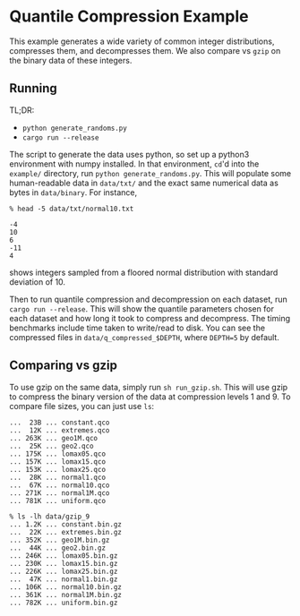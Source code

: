 # Quantile Compression Example

This example generates a wide variety of common integer distributions,
compresses them, and decompresses them.
We also compare vs `gzip` on the binary data of these integers.

## Running

TL;DR:
* `python generate_randoms.py`
* `cargo run --release`

The script to generate the data uses python, so set up a python3
environment with numpy installed.
In that environment, `cd`'d into the `example/` directory, run
`python generate_randoms.py`.
This will populate some human-readable data in `data/txt/` and
the exact same numerical data as bytes in `data/binary`.
For instance,
```
% head -5 data/txt/normal10.txt

-4
10
6
-11
4
```
shows integers sampled from a floored normal distribution with standard
deviation of 10.

Then to run quantile compression and decompression on each dataset, run
`cargo run --release`.
This will show the quantile parameters chosen for each dataset and how long
it took to compress and decompress.
The timing benchmarks include time taken to write/read to disk.
You can see the compressed files in `data/q_compressed_$DEPTH`, where `DEPTH=5`
by default.

## Comparing vs gzip

To use gzip on the same data, simply run `sh run_gzip.sh`.
This will use gzip to compress the binary version of the data at compression
levels 1 and 9.
To compare file sizes, you can just use `ls`:

```% ls -lh data/q_compressed_5 
...  23B ... constant.qco
...  12K ... extremes.qco
... 263K ... geo1M.qco
...  25K ... geo2.qco
... 175K ... lomax05.qco
... 157K ... lomax15.qco
... 153K ... lomax25.qco
...  28K ... normal1.qco
...  67K ... normal10.qco
... 271K ... normal1M.qco
... 781K ... uniform.qco

% ls -lh data/gzip_9        
... 1.2K ... constant.bin.gz
...  22K ... extremes.bin.gz
... 352K ... geo1M.bin.gz
...  44K ... geo2.bin.gz
... 246K ... lomax05.bin.gz
... 230K ... lomax15.bin.gz
... 226K ... lomax25.bin.gz
...  47K ... normal1.bin.gz
... 106K ... normal10.bin.gz
... 361K ... normal1M.bin.gz
... 782K ... uniform.bin.gz
```